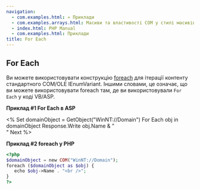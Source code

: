 ```yaml
---
navigation:
  - com.examples.html: « Приклади
  - com.examples.arrays.html: Масиви та властивості COM у стилі масивів »
  - index.html: PHP Manual
  - com.examples.html: Приклади
title: For Each
---
```

## For Each

Ви можете використовувати конструкцію [foreach](control-structures.foreach.html) для ітерації контенту стандартного COM/OLE IEnumVariant. Іншими словами, це означає, що ви можете використовувати foreach там, де ви використовували `For Each` у коді VB/ASP.

**Приклад #1 For Each в ASP**

<% Set domainObject = GetObject("WinNT://Domain") For Each obj in domainObject Response.Write obj.Name & "  
" Next %>

**Приклад #2 foreach у PHP**

```php
<?php
$domainObject = new COM("WinNT://Domain");
foreach ($domainObject as $obj) {
   echo $obj->Name . "<br />";
}
?>
```

